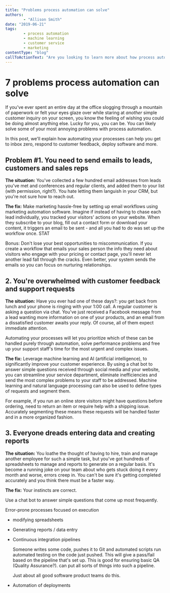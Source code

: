 ```yaml
---
title: "Problems process automation can solve"
authors:
		- "Allison Smith"
date: "2019-06-21"
tags: 
		- process automation
		- machine learning
		- customer service
		- marketing
contentType: "blog"
callToActionText: "Are you looking to learn more about how process automation can solve problems in your business? We'd love to chat. Fill in the form below and we will get back to you."
---
```




# 7 problems process automation can solve

If you've ever spent an entire day at the office slogging through a mountain of paperwork or felt your eyes glaze over while staring at  *another* simple customer inquiry on your screen, you know the feeling of wishing you could be doing almost anything else. Lucky for you, you can be. You can likely solve some of your most annoying problems with process automation.

In this post, we'll explain how automating your processes can help you get to inbox zero, respond to customer feedback, deploy software and more.

## Problem #1. You need to send emails to leads, customers and sales reps

**The situation:** You've collected a few hundred email addresses from leads you've met and conferences and regular clients, and added them to your list (with permission, right?). You hate letting them languish in your CRM, but you're not sure how to reach out.

**The fix:** Make marketing hassle-free by setting up email workflows using marketing automation software. Imagine if instead of having to chase each lead individually, you tracked your visitors' actions on your website. When they subscribe to your blog, fill out a contact form or download your content, it triggers an email to be sent - and all you had to do was set up the workflow once. STAT

Bonus: Don't lose your best opportunities to miscommunication. If you create a workflow that emails your sales person the info they need about visitors who engage with your pricing or contact page, you'll never let another lead fall through the cracks. Even better, your system sends the emails so you can focus on nurturing relationships.

## 2. You're overwhelmed with customer feedback and support requests

**The situation:** Have you ever had one of these days?: you get back from lunch and your phone is ringing with your 1:00 call. A regular customer is asking a question via chat. You've just received a Facebook message from a lead wanting more information on one of your products, and an email from a dissatisfied customer awaits your reply. Of course, all of them expect immediate attention.

Automating your processes will let you prioritize which of these can be handled purely through automation, solve performance problems and free up your support staff's time for the most urgent and complex issues.

**The fix:** Leverage machine learning and AI (artificial intelligence), to significantly improve your customer experience. By using a chat bot to answer simple questions received through social media and your website, you can streamline your service department, eliminate inefficiencies and send the most complex problems to your staff to be addressed. Machine learning and natural language processing can also be used to define types of requests and segment them. 

For example, if you run an online store visitors might have questions before ordering, need to return an item or require help with a shipping issue. Accurately segmenting these means these requests will be handled faster and in a more organized fashion. 



## 3. Everyone dreads entering data and creating reports

**The situation:** You loathe the thought of having to hire, train and manage another employee for such a simple task, but you've got hundreds of spreadsheets to manage and reports to generate on a regular basis. It's become a running joke on your team about who gets stuck doing it every month and worse, errors creep in. You can't be sure it's getting completed accurately and you think there must be a faster way.

**The fix:** Your instincts are correct. 



Use a chat bot to answer simple questions that come up most frequently. 

Error-prone processes focused on execution 



- modifying spreadsheets 

- Generating reports / data entry 

- Continuous integration pipelines 

  Someone writes some code, pushes it to Git and automated scripts run automated testing on the code just pushed. This will give a pass/fail based on the pipeline that's set up. This is good for ensuring basic QA (Quality Assurance?). can put all sorts of things into such a pipeline. 

  Just about all good software product teams do this.

- Automation of deployments 

  
